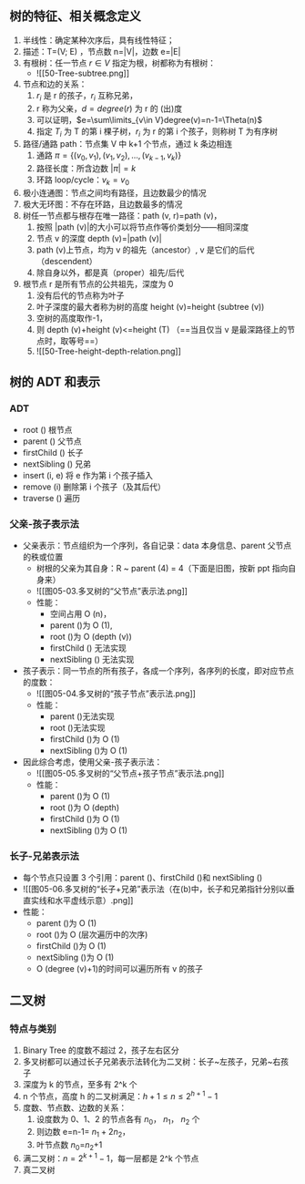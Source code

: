## 树的特征、相关概念定义
1. 半线性：确定某种次序后，具有线性特征；
2. 描述：T=(V; E) ，节点数 n=|V|，边数 e=|E|
3. 有根树：任一节点 $r \in V$ 指定为根，树都称为有根树：
	- ![[50-Tree-subtree.png]]
4. 节点和边的关系：
	1. $r_i$ 是 r 的孩子，$r_i$ 互称兄弟，
	2. r 称为父亲，$d=degree(r)$ 为 r 的 (出)度
	3. 可以证明，$e=\sum\limits_{v\in V}degree(v)=n-1=\Theta(n)$
	4. 指定 $T_i$ 为 T 的第 i 棵子树，$r_i$ 为 r 的第 i 个孩子，则称树 T 为有序树
5. 路径/通路 path：节点集 V 中 k+1 个节点，通过 k 条边相连
	1. 通路 $\pi=\{(v_{0},v_{1}),(v_{1},v_{2}),...,(v_{k-1},v_{k})\}$
	2. 路径长度：所含边数 $|\pi|=k$
	3. 环路 loop/cycle：$v_{k}=v_{0}$
6. 极小连通图：节点之间均有路径，且边数最少的情况
7. 极大无环图：不存在环路，且边数最多的情况
8. 树任一节点都与根存在唯一路径：path (v, r)=path (v)，
	1. 按照 |path (v)|的大小可以将节点作等价类划分——相同深度
	2. 节点 v 的深度 depth (v)=|path (v)|
	3. path (v)上节点，均为 v 的祖先（ancestor）, v 是它们的后代（descendent）
	4. 除自身以外，都是真（proper）祖先/后代
9. 根节点 r 是所有节点的公共祖先，深度为 0
	1. 没有后代的节点称为叶子
	2. 叶子深度的最大者称为树的高度 height (v)=height (subtree (v))
	3. 空树的高度取作-1，
	4. 则 depth (v)+height (v)<=height (T) （==当且仅当 v 是最深路径上的节点时，取等号==）
	5. ![[50-Tree-height-depth-relation.png]]

## 树的 ADT 和表示
### ADT
- root () 根节点
- parent () 父节点
- firstChild () 长子
- nextSibling () 兄弟
- insert (i, e) 将 e 作为第 i 个孩子插入
- remove (i) 删除第 i 个孩子（及其后代）
- traverse () 遍历

### 父亲-孩子表示法
- 父亲表示：节点组织为一个序列，各自记录：data 本身信息、parent 父节点的秩或位置
	- 树根的父亲为其自身：R ~ parent (4) = 4（下面是旧图，按新 ppt 指向自身来）
	- ![[图05-03.多叉树的“父节点”表示法.png]]
	- 性能：
		- 空间占用 O (n)，
		- parent ()为 O (1),
		- root ()为 O (depth (v))
		- firstChild () 无法实现
		- nextSibling () 无法实现
- 孩子表示：同一节点的所有孩子，各成一个序列，各序列的长度，即对应节点的度数：
	- ![[图05-04.多叉树的“孩子节点”表示法.png]]
	- 性能：
		- parent ()无法实现
		- root ()无法实现
		- firstChild ()为 O (1)
		- nextSibling ()为 O (1)
- 因此综合考虑，使用父亲-孩子表示法：
	- ![[图05-05.多叉树的“父节点+孩子节点”表示法.png]]
	- 性能：
		- parent ()为 O (1)
		- root ()为 O (depth)
		- firstChild ()为 O (1)
		- nextSibling ()为 O (1)

### 长子-兄弟表示法
- 每个节点只设置 3 个引用：parent ()、firstChild ()和 nextSibling ()
- ![[图05-06.多叉树的“长子+兄弟”表示法（在(b)中，长子和兄弟指针分别以垂直实线和水平虚线示意）.png]]
- 性能：
	- parent ()为 O (1)
	- root ()为 O (层次遍历中的次序)
	- firstChild ()为 O (1)
	- nextSibling ()为 O (1)
	- O (degree (v)+1)的时间可以遍历所有 v 的孩子

## 二叉树
### 特点与类别
1. Binary Tree 的度数不超过 2，孩子左右区分
2. 多叉树都可以通过长子兄弟表示法转化为二叉树：长子~左孩子，兄弟~右孩子
3. 深度为 k 的节点，至多有 2^k 个
4. n 个节点，高度 h 的二叉树满足：$h+1\le n\le 2^{h+1}-1$
5. 度数、节点数、边数的关系：
	1. 设度数为 0、1、2 的节点各有 $n_0$， $n_1$， $n_2$ 个
	2. 则边数 e=n-1= $n_1+2n_2$，
	3. 叶节点数 $n_0$=$n_2$+1
6. 满二叉树：$n=2^{k+1}-1$，每一层都是 2^k 个节点
7. 真二叉树